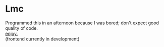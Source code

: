 # Lmc
Programmed this in an afternoon because I was bored; don't expect good quality of code.  
[enjoy.](https://en.wikipedia.org/wiki/Little_man_computer)  
(frontend currently in development)
